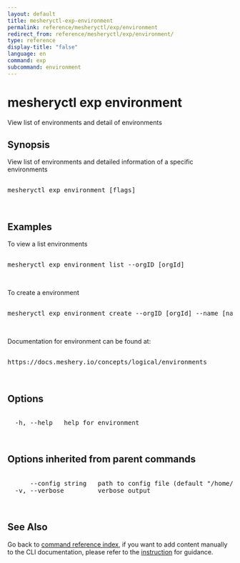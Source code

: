 ```yaml
---
layout: default
title: mesheryctl-exp-environment
permalink: reference/mesheryctl/exp/environment
redirect_from: reference/mesheryctl/exp/environment/
type: reference
display-title: "false"
language: en
command: exp
subcommand: environment
---
```


# mesheryctl exp environment

View list of environments and detail of environments

## Synopsis

View list of environments and detailed information of a specific environments
<pre class='codeblock-pre'>
<div class='codeblock'>
mesheryctl exp environment [flags]

</div>
</pre> 

## Examples

To view a list environments
<pre class='codeblock-pre'>
<div class='codeblock'>
mesheryctl exp environment list --orgID [orgId]

</div>
</pre> 

To create a environment
<pre class='codeblock-pre'>
<div class='codeblock'>
mesheryctl exp environment create --orgID [orgId] --name [name] --description [description]

</div>
</pre> 

Documentation for environment can be found at:
<pre class='codeblock-pre'>
<div class='codeblock'>
https://docs.meshery.io/concepts/logical/environments

</div>
</pre> 

## Options

<pre class='codeblock-pre'>
<div class='codeblock'>
  -h, --help   help for environment

</div>
</pre>

## Options inherited from parent commands

<pre class='codeblock-pre'>
<div class='codeblock'>
      --config string   path to config file (default "/home/runner/.meshery/config.yaml")
  -v, --verbose         verbose output

</div>
</pre>

## See Also

Go back to [command reference index](/reference/mesheryctl/), if you want to add content manually to the CLI documentation, please refer to the [instruction](/project/contributing/contributing-cli#preserving-manually-added-documentation) for guidance.
